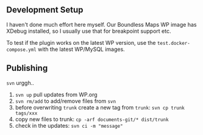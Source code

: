 ## Development Setup

I haven't done much effort here myself. Our Boundless Maps WP image has XDebug installed, so I usually use that for breakpoint support etc.

To test if the plugin works on the latest WP version, use the `test.docker-compose.yml` with the latest WP/MySQL images.

## Publishing

`svn` urggh.. 

1. `svn up` pull updates from WP.org
2. `svn rm/add` to add/remove files from `svn`
3. before overwriting `trunk` create a new tag from `trunk`: `svn cp trunk tags/xxx`
4. copy new files to trunk: `cp -arf documents-git/* dist/trunk`
5. check in the updates: `svn ci -m "message"`
